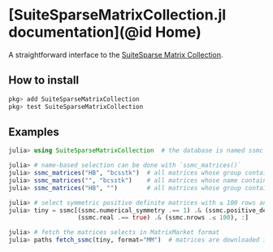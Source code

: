 # [SuiteSparseMatrixCollection.jl documentation](@id Home)

A straightforward interface to the [SuiteSparse Matrix Collection](https://sparse.tamu.edu/).

## How to install

```julia
pkg> add SuiteSparseMatrixCollection
pkg> test SuiteSparseMatrixCollection
```

## Examples

```julia
julia> using SuiteSparseMatrixCollection  # the database is named ssmc

julia> # name-based selection can be done with `ssmc_matrices()`
julia> ssmc_matrices("HB", "bcsstk")  # all matrices whose group contains "HB" and name contains "bcsstk"
julia> ssmc_matrices("", "bcsstk")    # all matrices whose name contains "bcsstk"
julia> ssmc_matrices("HB", "")        # all matrices whose group contains "HB"

julia> # select symmetric positive definite matrices with ≤ 100 rows and columns
julia> tiny = ssmc[(ssmc.numerical_symmetry .== 1) .& (ssmc.positive_definite.== true) .&
                   (ssmc.real .== true) .& (ssmc.nrows .≤ 100), :]

julia> # fetch the matrices selects in MatrixMarket format
julia> paths fetch_ssmc(tiny, format="MM")  # matrices are downloaded in paths
```
